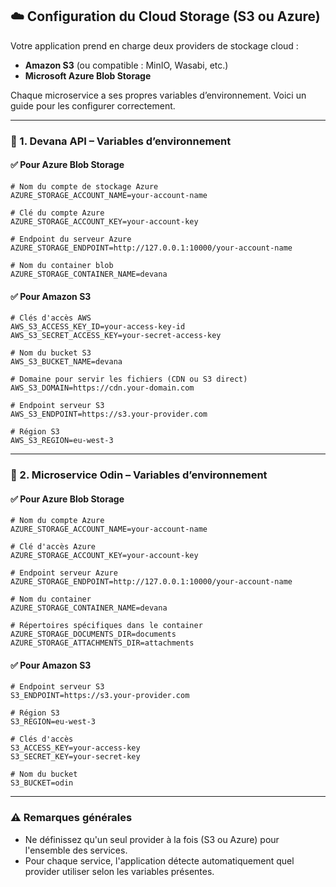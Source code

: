 ## ☁️ Configuration du Cloud Storage (S3 ou Azure)

Votre application prend en charge deux providers de stockage cloud :

- **Amazon S3** (ou compatible : MinIO, Wasabi, etc.)
- **Microsoft Azure Blob Storage**

Chaque microservice a ses propres variables d’environnement. Voici un guide pour les configurer correctement.

---

### 🔧 1. Devana API – Variables d’environnement

#### ✅ Pour Azure Blob Storage

```env
# Nom du compte de stockage Azure
AZURE_STORAGE_ACCOUNT_NAME=your-account-name

# Clé du compte Azure
AZURE_STORAGE_ACCOUNT_KEY=your-account-key

# Endpoint du serveur Azure
AZURE_STORAGE_ENDPOINT=http://127.0.0.1:10000/your-account-name

# Nom du container blob
AZURE_STORAGE_CONTAINER_NAME=devana
```

#### ✅ Pour Amazon S3

```env
# Clés d'accès AWS
AWS_S3_ACCESS_KEY_ID=your-access-key-id
AWS_S3_SECRET_ACCESS_KEY=your-secret-access-key

# Nom du bucket S3
AWS_S3_BUCKET_NAME=devana

# Domaine pour servir les fichiers (CDN ou S3 direct)
AWS_S3_DOMAIN=https://cdn.your-domain.com

# Endpoint serveur S3
AWS_S3_ENDPOINT=https://s3.your-provider.com

# Région S3
AWS_S3_REGION=eu-west-3
```

---

### 🔧 2. Microservice Odin – Variables d’environnement

#### ✅ Pour Azure Blob Storage

```env
# Nom du compte Azure
AZURE_STORAGE_ACCOUNT_NAME=your-account-name

# Clé d'accès Azure
AZURE_STORAGE_ACCOUNT_KEY=your-account-key

# Endpoint serveur Azure
AZURE_STORAGE_ENDPOINT=http://127.0.0.1:10000/your-account-name

# Nom du container
AZURE_STORAGE_CONTAINER_NAME=devana

# Répertoires spécifiques dans le container
AZURE_STORAGE_DOCUMENTS_DIR=documents
AZURE_STORAGE_ATTACHMENTS_DIR=attachments
```

#### ✅ Pour Amazon S3

```env
# Endpoint serveur S3
S3_ENDPOINT=https://s3.your-provider.com

# Région S3
S3_REGION=eu-west-3

# Clés d'accès
S3_ACCESS_KEY=your-access-key
S3_SECRET_KEY=your-secret-key

# Nom du bucket
S3_BUCKET=odin
```

---

### ⚠️ Remarques générales

- Ne définissez qu'un seul provider à la fois (S3 ou Azure) pour l'ensemble des services.
- Pour chaque service, l'application détecte automatiquement quel provider utiliser selon les variables présentes.
